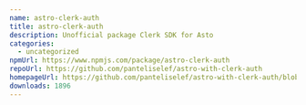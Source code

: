 ```yaml
---
name: astro-clerk-auth
title: astro-clerk-auth
description: Unofficial package Clerk SDK for Asto
categories:
  - uncategorized
npmUrl: https://www.npmjs.com/package/astro-clerk-auth
repoUrl: https://github.com/panteliselef/astro-with-clerk-auth
homepageUrl: https://github.com/panteliselef/astro-with-clerk-auth/blob/main/packages/astro-clerk-auth/README.md
downloads: 1896
---
```

